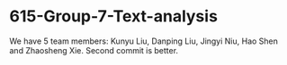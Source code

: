 # 615-Group-7-Text-analysis
We have 5 team members: Kunyu Liu, Danping Liu, Jingyi Niu, Hao Shen and Zhaosheng Xie.
Second commit is better.
